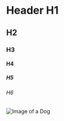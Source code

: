 # Header H1
## H2
### H3 
#### H4
##### H5
###### H6

![Image of a Dog](https://upload.wikimedia.org/wikipedia/commons/thumb/7/7a/Huskiesatrest.jpg/1280px-Huskiesatrest.jpg)
